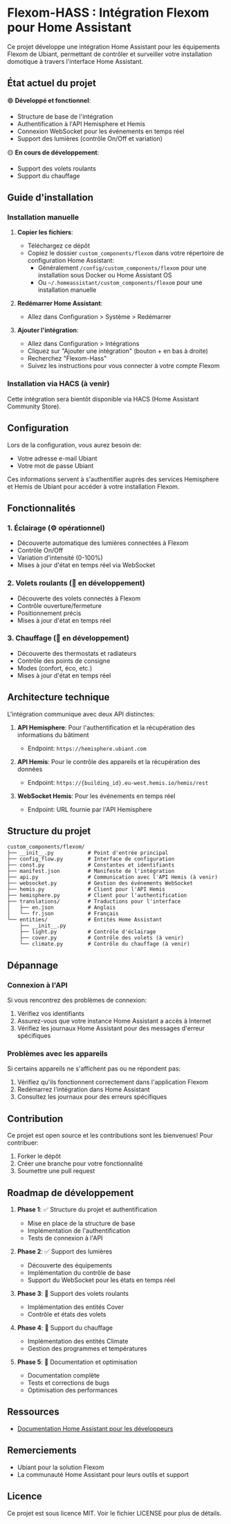 # Flexom-HASS : Intégration Flexom pour Home Assistant

Ce projet développe une intégration Home Assistant pour les équipements Flexom de Ubiant, permettant de contrôler et surveiller votre installation domotique à travers l'interface Home Assistant.

## État actuel du projet

🟢 **Développé et fonctionnel**:
- Structure de base de l'intégration
- Authentification à l'API Hemisphere et Hemis
- Connexion WebSocket pour les événements en temps réel
- Support des lumières (contrôle On/Off et variation)

🟡 **En cours de développement**:
- Support des volets roulants
- Support du chauffage

## Guide d'installation

### Installation manuelle

1. **Copier les fichiers**:
   - Téléchargez ce dépôt
   - Copiez le dossier `custom_components/flexom` dans votre répertoire de configuration Home Assistant:
     - Généralement `/config/custom_components/flexom` pour une installation sous Docker ou Home Assistant OS
     - Ou `~/.homeassistant/custom_components/flexom` pour une installation manuelle

2. **Redémarrer Home Assistant**:
   - Allez dans Configuration > Système > Redémarrer

3. **Ajouter l'intégration**:
   - Allez dans Configuration > Intégrations
   - Cliquez sur "Ajouter une intégration" (bouton + en bas à droite)
   - Recherchez "Flexom-Hass"
   - Suivez les instructions pour vous connecter à votre compte Flexom

### Installation via HACS (à venir)

Cette intégration sera bientôt disponible via HACS (Home Assistant Community Store). 

## Configuration

Lors de la configuration, vous aurez besoin de:

- Votre adresse e-mail Ubiant
- Votre mot de passe Ubiant

Ces informations servent à s'authentifier auprès des services Hemisphere et Hemis de Ubiant pour accéder à votre installation Flexom.

## Fonctionnalités

### 1. Éclairage (⚙️ opérationnel)
- Découverte automatique des lumières connectées à Flexom
- Contrôle On/Off
- Variation d'intensité (0-100%)
- Mises à jour d'état en temps réel via WebSocket

### 2. Volets roulants (🔨 en développement)
- Découverte des volets connectés à Flexom
- Contrôle ouverture/fermeture
- Positionnement précis
- Mises à jour d'état en temps réel

### 3. Chauffage (🔨 en développement)
- Découverte des thermostats et radiateurs
- Contrôle des points de consigne
- Modes (confort, éco, etc.)
- Mises à jour d'état en temps réel

## Architecture technique

L'intégration communique avec deux API distinctes:

1. **API Hemisphere**: Pour l'authentification et la récupération des informations du bâtiment
   - Endpoint: `https://hemisphere.ubiant.com`

2. **API Hemis**: Pour le contrôle des appareils et la récupération des données
   - Endpoint: `https://{building_id}.eu-west.hemis.io/hemis/rest`

3. **WebSocket Hemis**: Pour les événements en temps réel
   - Endpoint: URL fournie par l'API Hemisphere

## Structure du projet

```
custom_components/flexom/
├── __init__.py           # Point d'entrée principal
├── config_flow.py        # Interface de configuration
├── const.py              # Constantes et identifiants
├── manifest.json         # Manifeste de l'intégration
├── api.py                # Communication avec l'API Hemis (à venir)
├── websocket.py          # Gestion des événements WebSocket
├── hemis.py              # Client pour l'API Hemis
├── hemisphere.py         # Client pour l'authentification
├── translations/         # Traductions pour l'interface
│   ├── en.json           # Anglais
│   └── fr.json           # Français
└── entities/             # Entités Home Assistant
    ├── __init__.py
    ├── light.py          # Contrôle d'éclairage
    ├── cover.py          # Contrôle des volets (à venir)
    └── climate.py        # Contrôle du chauffage (à venir)
```

## Dépannage

### Connexion à l'API

Si vous rencontrez des problèmes de connexion:
1. Vérifiez vos identifiants
2. Assurez-vous que votre instance Home Assistant a accès à Internet
3. Vérifiez les journaux Home Assistant pour des messages d'erreur spécifiques

### Problèmes avec les appareils

Si certains appareils ne s'affichent pas ou ne répondent pas:
1. Vérifiez qu'ils fonctionnent correctement dans l'application Flexom
2. Redémarrez l'intégration dans Home Assistant
3. Consultez les journaux pour des erreurs spécifiques

## Contribution

Ce projet est open source et les contributions sont les bienvenues! Pour contribuer:

1. Forker le dépôt
2. Créer une branche pour votre fonctionnalité
3. Soumettre une pull request

## Roadmap de développement

1. **Phase 1**: ✅ Structure du projet et authentification
   - Mise en place de la structure de base
   - Implémentation de l'authentification
   - Tests de connexion à l'API

2. **Phase 2**: ✅ Support des lumières
   - Découverte des équipements
   - Implémentation du contrôle de base
   - Support du WebSocket pour les états en temps réel

3. **Phase 3**: 🔄 Support des volets roulants
   - Implémentation des entités Cover
   - Contrôle et états des volets

4. **Phase 4**: 🔄 Support du chauffage
   - Implémentation des entités Climate
   - Gestion des programmes et températures

5. **Phase 5**: 🔄 Documentation et optimisation
   - Documentation complète
   - Tests et corrections de bugs
   - Optimisation des performances

## Ressources

- [Documentation Home Assistant pour les développeurs](https://developers.home-assistant.io/)

## Remerciements

- Ubiant pour la solution Flexom
- La communauté Home Assistant pour leurs outils et support

## Licence

Ce projet est sous licence MIT. Voir le fichier LICENSE pour plus de détails.
